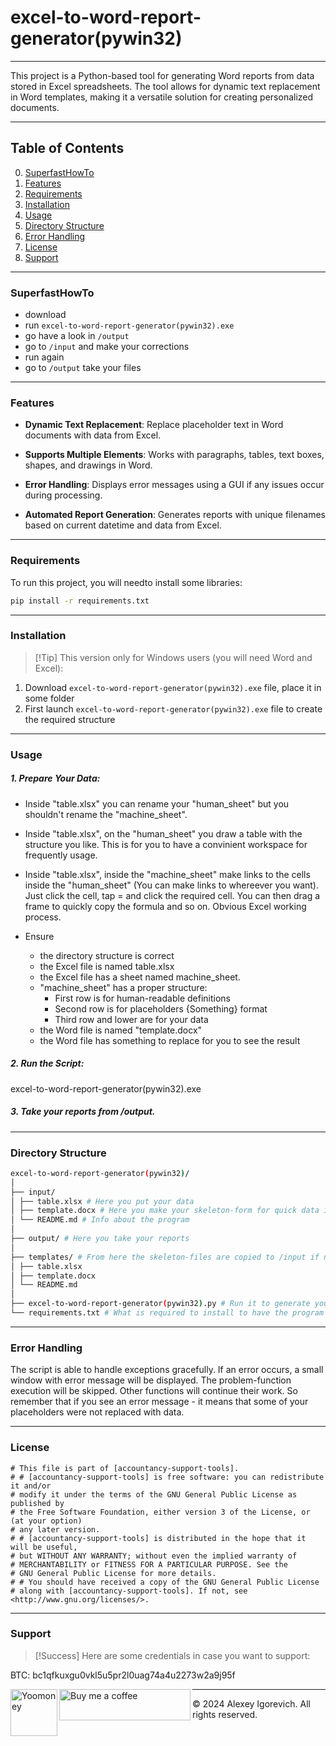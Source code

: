 # excel-to-word-report-generator(pywin32)

--------------------------------------------------------------------

This project is a Python-based tool for generating Word reports from data stored in Excel spreadsheets. The tool allows for dynamic text replacement in Word templates, making it a versatile solution for creating personalized documents.

--------------------------------------------------------------------
## Table of Contents
0. [SuperfastHowTo](#SuperfastHowTo)
1. [Features](#features)
2. [Requirements](#requirements)
3. [Installation](#installation)
4. [Usage](#usage)
5. [Directory Structure](#directory-structure)
6. [Error Handling](#error-handling)
7. [License](#license)
8. [Support](#support)

--------------------------------------------------------------------

### SuperfastHowTo

- download
- run `excel-to-word-report-generator(pywin32).exe`
- go have a look in `/output`
- go to `/input` and make your corrections
- run again
- go to `/output` take your files

--------------------------------------------------------------------
### Features

- **Dynamic Text Replacement**: Replace placeholder text in Word documents with data from Excel.

- **Supports Multiple Elements**: Works with paragraphs, tables, text boxes, shapes, and drawings in Word.

- **Error Handling**: Displays error messages using a GUI if any issues occur during processing.

- **Automated Report Generation**: Generates reports with unique filenames based on current datetime and data from Excel.

--------------------------------------------------------------------  

### Requirements

To run this project, you will needto install some libraries:

```bash
pip install -r requirements.txt
```

--------------------------------------------------------------------

### Installation

> [!Tip] This version only for Windows users (you will need Word and Excel):
1. Download `excel-to-word-report-generator(pywin32).exe` file, place it in some folder
2. First launch `excel-to-word-report-generator(pywin32).exe` file to create the required structure

--------------------------------------------------------------------

### Usage
##### 1. Prepare Your Data:
- Inside "table.xlsx" you can rename your "human_sheet" but you shouldn't rename the "machine_sheet".

- Inside "table.xlsx", on the "human_sheet" you draw a table with the structure you like. This is for you to have a convinient workspace for frequently usage.

- Inside "table.xlsx", inside the "machine_sheet" make links to the cells inside the "human_sheet" (You can make links to whereever you want). Just click the cell, tap = and click the required cell. You can then drag a frame to quickly copy the formula and so on. Obvious Excel working process.

- Ensure
    - the directory structure is correct
    - the Excel file is named table.xlsx
    - the Excel file has a sheet named machine_sheet.
    - "machine_sheet" has a proper structure:
        - First row is for human-readable definitions
        - Second row is for placeholders {Something} format
        - Third row and lower are for your data
    - the Word file is named "template.docx"
    - the Word file has something to replace for you to see the result
##### 2. Run the Script:
excel-to-word-report-generator(pywin32).exe

##### 3. Take your reports from /output.

  --------------------------------------------------------------------
  
### Directory Structure

```bash
excel-to-word-report-generator(pywin32)/
│
├── input/
│ ├── table.xlsx # Here you put your data
│ ├── template.docx # Here you make your skeleton-form for quick data injection
│ └── README.md # Info about the program
│
├── output/ # Here you take your reports
│
├── templates/ # From here the skeleton-files are copied to /input if not exist
│ ├── table.xlsx
│ ├── template.docx
│ └── README.md
│
├── excel-to-word-report-generator(pywin32).py # Run it to generate your reports
└── requirements.txt # What is required to install to have the program working
```


--------------------------------------------------------------------

### Error Handling

The script is able to handle exceptions gracefully. If an error occurs, a small window with error message will be displayed. The problem-function execution will be skipped. Other functions will continue their work. So remember that if you see an error message - it means that some of your placeholders were not replaced with data.

--------------------------------------------------------------------
  
### License

```
# This file is part of [accountancy-support-tools]. 
# # [accountancy-support-tools] is free software: you can redistribute it and/or 
# modify it under the terms of the GNU General Public License as published by 
# the Free Software Foundation, either version 3 of the License, or (at your option) 
# any later version. 
# # [accountancy-support-tools] is distributed in the hope that it will be useful, 
# but WITHOUT ANY WARRANTY; without even the implied warranty of 
# MERCHANTABILITY or FITNESS FOR A PARTICULAR PURPOSE. See the 
# GNU General Public License for more details. 
# # You should have received a copy of the GNU General Public License 
# along with [accountancy-support-tools]. If not, see <http://www.gnu.org/licenses/>.
```
  
--------------------------------------------------------------------
  
### Support

> [!Success] Here are some credentials in case you want to support:


 BTC: bc1qfkuxgu0vkl5u5pr2l0uag74a4u2273w2a9j95f <br>
<div><p><a href="https://yoomoney.ru/to/4100118693354177"> <img align="left" src="https://avatars.githubusercontent.com/u/6553002?s=200&v=4" height="75" width="75" alt="Yoomoney" /></a></p></div>

<div><p><a href="https://ko-fi.com/alexey_i_c"> <img align="left" src="https://cdn.ko-fi.com/cdn/kofi3.png?v=3" height="50" width="210" alt="Buy me a coffee" /></a></p></div>


--------------------------------------------------------------------

© 2024 Alexey Igorevich. All rights reserved.